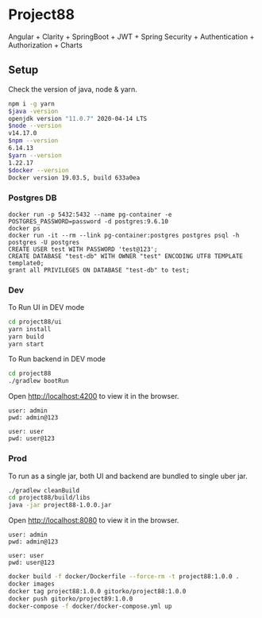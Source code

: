 # Project88

Angular + Clarity + SpringBoot + JWT + Spring Security + Authentication + Authorization + Charts

## Setup

Check the version of java, node & yarn.

```bash
npm i -g yarn
$java -version
openjdk version "11.0.7" 2020-04-14 LTS
$node --version
v14.17.0
$npm --version
6.14.13
$yarn --version
1.22.17
$docker --version
Docker version 19.03.5, build 633a0ea
```

### Postgres DB

```
docker run -p 5432:5432 --name pg-container -e POSTGRES_PASSWORD=password -d postgres:9.6.10
docker ps
docker run -it --rm --link pg-container:postgres postgres psql -h postgres -U postgres
CREATE USER test WITH PASSWORD 'test@123';
CREATE DATABASE "test-db" WITH OWNER "test" ENCODING UTF8 TEMPLATE template0;
grant all PRIVILEGES ON DATABASE "test-db" to test;
```

### Dev

To Run UI in DEV mode

```bash
cd project88/ui
yarn install
yarn build
yarn start
```

To Run backend in DEV mode

```bash
cd project88
./gradlew bootRun
```

Open [http://localhost:4200](http://localhost:4200) to view it in the browser.

```
user: admin
pwd: admin@123

user: user
pwd: user@123
```

### Prod
To run as a single jar, both UI and backend are bundled to single uber jar.

```bash
./gradlew cleanBuild
cd project88/build/libs
java -jar project88-1.0.0.jar
```

Open [http://localhost:8080](http://localhost:8080) to view it in the browser.

```
user: admin
pwd: admin@123

user: user
pwd: user@123
```

```bash
docker build -f docker/Dockerfile --force-rm -t project88:1.0.0 .
docker images
docker tag project88:1.0.0 gitorko/project88:1.0.0
docker push gitorko/project89:1.0.0
docker-compose -f docker/docker-compose.yml up 
```
